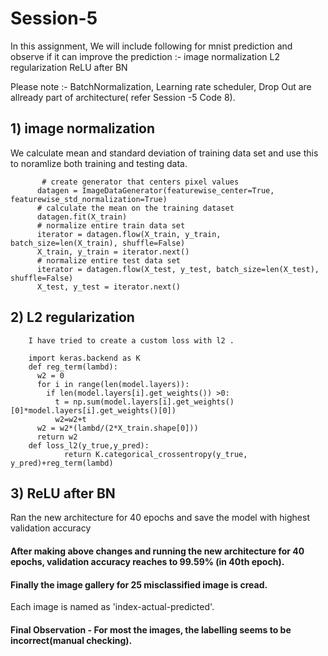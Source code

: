 # Session-5

In this assignment, We will include following for  mnist prediction and observe if it can improve the prediction  :-
  image normalization
  L2 regularization
  ReLU after BN
  
 Please note :- BatchNormalization, Learning rate scheduler, Drop Out are allready part of architecture( refer Session -5 Code 8).
 
 
## 1) image normalization
 
 We calculate mean and standard deviation of training data set and use this to noramlize both training and testing data.
 
           # create generator that centers pixel values
          datagen = ImageDataGenerator(featurewise_center=True, featurewise_std_normalization=True)
          # calculate the mean on the training dataset
          datagen.fit(X_train)
          # normalize entire train data set
          iterator = datagen.flow(X_train, y_train, batch_size=len(X_train), shuffle=False)
          X_train, y_train = iterator.next()
          # normalize entire test data set
          iterator = datagen.flow(X_test, y_test, batch_size=len(X_test), shuffle=False)
          X_test, y_test = iterator.next()



## 2) L2 regularization

        I have tried to create a custom loss with l2 . 

        import keras.backend as K
        def reg_term(lambd):
          w2 = 0
          for i in range(len(model.layers)):
            if len(model.layers[i].get_weights()) >0:
              t = np.sum(model.layers[i].get_weights()[0]*model.layers[i].get_weights()[0])
              w2=w2+t
          w2 = w2*(lambd/(2*X_train.shape[0]))
          return w2
        def loss_l2(y_true,y_pred):
                return K.categorical_crossentropy(y_true, y_pred)+reg_term(lambd)
                
                
## 3) ReLU after BN

Ran the new architecture for 40 epochs and save the model with highest validation accuracy


#### After making above changes and running the new architecture for 40 epochs, validation accuracy reaches to 99.59%  (in 40th epoch).

#### Finally the image gallery for 25 misclassified image is cread.

Each image is named as 'index-actual-predicted'.


#### Final Observation - For most the images, the labelling seems to be incorrect(manual checking).
